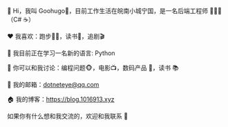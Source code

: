 <!--
**haoz0x139/haoz0x139** is a ✨ _special_ ✨ repository because its `README.md` (this file) appears on your GitHub profile.

Here are some ideas to get you started:

- 🔭 I’m currently working on ...
- 🌱 I’m currently learning ...
- 👯 I’m looking to collaborate on ...
- 🤔 I’m looking for help with ...
- 💬 Ask me about ...
- 📫 How to reach me: ...
- 😄 Pronouns: ...
- ⚡ Fun fact: ...
-->


👋 Hi，我叫 Goohugo🤣，目前工作生活在皖南小城宁国，是一名后端工程师 👨🏻‍💻（C# ☕️）

❤️ 我喜欢：跑步🏃🏻，读书📖，追剧🎬

🔭 我目前正在学习一名新的语言: Python

💬 你可以和我讨论：编程问题🐵，电影📺，数码产品 📱，读书 📚

📮 我的邮箱：dotneteye@qq.com

🏠 我的博客：https://blog.1016913.xyz

如果你有什么想和我交流的，欢迎和我联系 💬

